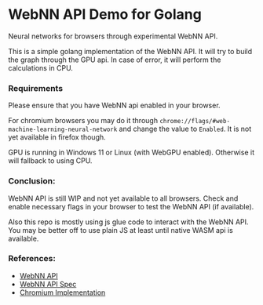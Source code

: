 # WebNN API Demo for Golang

Neural networks for browsers through experimental WebNN API.

This is a simple golang implementation of the WebNN API. It will try to build the graph through the GPU api. In case of error, it will perform the calculations in CPU.

### Requirements

Please ensure that you have WebNN api enabled in your browser.

For chromium browsers you may do it through `chrome://flags/#web-machine-learning-neural-network` and change the value to `Enabled`. It is not yet available in firefox though.

GPU is running in Windows 11 or Linux (with WebGPU enabled). Otherwise it will fallback to using CPU.

### Conclusion:

WebNN API is still WIP and not yet available to all browsers. Check and enable necessary flags in your browser to test the WebNN API (if available).

Also this repo is mostly using js glue code to interact with the WebNN API. You may be better off to use plain JS at least until native WASM api is available.


### References:

- [WebNN API](https://webmachinelearning.github.io/webnn/)
- [WebNN API Spec](https://webmachinelearning.github.io/webnn/#webnn-api)
- [Chromium Implementation](https://docs.google.com/document/d/1KDVuz38fx3SpLVdE8FzCCqASjFfOBXcJWj124jP7ZZ4/edit#heading=h.7nki9mck5t64)
